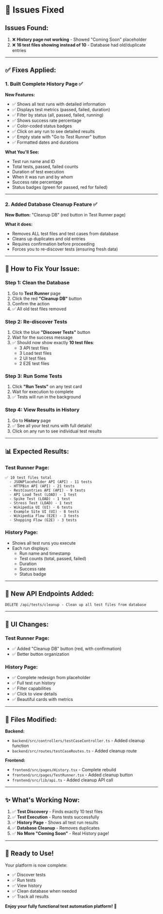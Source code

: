 # 🔧 Issues Fixed

## Issues Found:
1. ❌ **History page not working** - Showed "Coming Soon" placeholder
2. ❌ **16 test files showing instead of 10** - Database had old/duplicate entries

---

## ✅ Fixes Applied:

### 1. Built Complete History Page ✅

**New Features:**
- ✅ Shows all test runs with detailed information
- ✅ Displays test metrics (passed, failed, duration)
- ✅ Filter by status (all, passed, failed, running)
- ✅ Shows success rate percentage
- ✅ Color-coded status badges
- ✅ Click on any run to see detailed results
- ✅ Empty state with "Go to Test Runner" button
- ✅ Formatted dates and durations

**What You'll See:**
- Test run name and ID
- Total tests, passed, failed counts
- Duration of test execution
- When it was run and by whom
- Success rate percentage
- Status badges (green for passed, red for failed)

---

### 2. Added Database Cleanup Feature ✅

**New Button:** "Cleanup DB" (red button in Test Runner page)

**What it does:**
- Removes ALL test files and test cases from database
- Cleans up duplicates and old entries
- Requires confirmation before proceeding
- Forces you to re-discover tests (ensuring fresh data)

---

## 🚀 How to Fix Your Issue:

### Step 1: Clean the Database
1. Go to **Test Runner** page
2. Click the red **"Cleanup DB"** button
3. Confirm the action
4. ✅ All old test files removed

### Step 2: Re-discover Tests
1. Click the blue **"Discover Tests"** button
2. Wait for the success message
3. ✅ Should now show exactly **10 test files**:
   - 3 API test files
   - 3 Load test files
   - 2 UI test files
   - 2 E2E test files

### Step 3: Run Some Tests
1. Click **"Run Tests"** on any test card
2. Wait for execution to complete
3. ✅ Tests will run in the background

### Step 4: View Results in History
1. Go to **History** page
2. ✅ See all your test runs with full details!
3. Click on any run to see individual test results

---

## 📊 Expected Results:

### Test Runner Page:
```
✅ 10 test files total
  - JSONPlaceholder API (API) - 11 tests
  - HTTPBin API (API) - 21 tests
  - RestCountries API (API) - 9 tests
  - API Load Test (LOAD) - 1 test
  - Spike Test (LOAD) - 1 test
  - Stress Test (LOAD) - 1 test
  - Wikipedia UI (UI) - 6 tests
  - Example Site UI (UI) - 8 tests
  - Wikipedia Flow (E2E) - 3 tests
  - Shopping Flow (E2E) - 3 tests
```

### History Page:
- Shows all test runs you execute
- Each run displays:
  - Run name and timestamp
  - Test counts (total, passed, failed)
  - Duration
  - Success rate
  - Status badge

---

## 🎯 New API Endpoints Added:

```
DELETE /api/tests/cleanup - Clean up all test files from database
```

---

## 🎨 UI Changes:

### Test Runner Page:
- ✅ Added "Cleanup DB" button (red, with confirmation)
- ✅ Better button organization

### History Page:
- ✅ Complete redesign from placeholder
- ✅ Full test run history
- ✅ Filter capabilities
- ✅ Click to view details
- ✅ Beautiful cards with metrics

---

## 📝 Files Modified:

**Backend:**
- `backend/src/controllers/testCaseController.ts` - Added cleanup function
- `backend/src/routes/testCaseRoutes.ts` - Added cleanup route

**Frontend:**
- `frontend/src/pages/History.tsx` - Complete rebuild
- `frontend/src/pages/TestRunner.tsx` - Added cleanup button
- `frontend/src/lib/api.ts` - Added cleanup API call

---

## ✨ What's Working Now:

1. ✅ **Test Discovery** - Finds exactly 10 test files
2. ✅ **Test Execution** - Runs tests successfully
3. ✅ **History Page** - Shows all test run results
4. ✅ **Database Cleanup** - Removes duplicates
5. ✅ **No More "Coming Soon"** - Real History page!

---

## 🎉 Ready to Use!

Your platform is now complete:
- ✅ Discover tests
- ✅ Run tests
- ✅ View history
- ✅ Clean database when needed
- ✅ Track all results

**Enjoy your fully functional test automation platform!** 🚀

